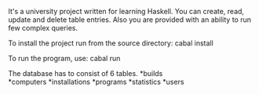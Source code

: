 It's a university project written for learning Haskell.
You can create, read, update and delete table entries. 
Also you are provided with an ability to run few complex queries.

To install the project run from the source directory: 
cabal install

To run the program, use:
cabal run

The database has to consist of 6 tables.
*builds                
*computers
*installations
*programs
*statistics
*users

